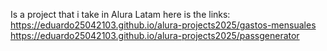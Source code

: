 Is a project that i take in Alura Latam
here is the links:
https://eduardo25042103.github.io/alura-projects2025/gastos-mensuales
https://eduardo25042103.github.io/alura-projects2025/passgenerator
